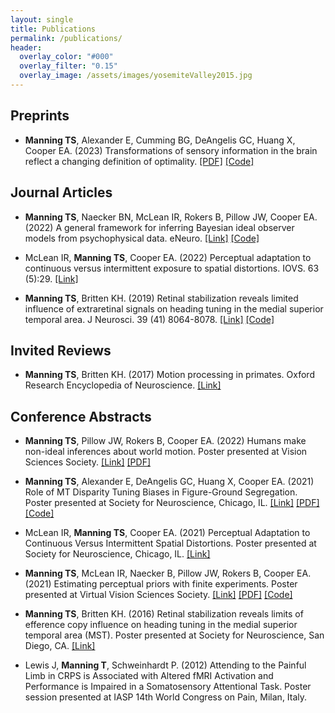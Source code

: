 ```yaml
---
layout: single
title: Publications
permalink: /publications/
header:
  overlay_color: "#000"
  overlay_filter: "0.15"
  overlay_image: /assets/images/yosemiteValley2015.jpg
---
```


## Preprints
- **Manning TS**, Alexander E, Cumming BG, DeAngelis GC, Huang X, Cooper EA. (2023) Transformations of sensory
information in the brain reflect a changing definition of optimality. [\[PDF\]](/files/Manningetal2023_InfoTransforms.pdf) [\[Code\]](https://github.com/tsmanning/DisparityInfoProject)

## Journal Articles
- **Manning TS**, Naecker BN, McLean IR, Rokers B, Pillow JW, Cooper EA. (2022) A general framework for
inferring Bayesian ideal observer models from psychophysical data. eNeuro. [\[Link\]](https://doi.org/10.1523/ENEURO.0144-22.2022) [\[Code\]](https://github.com/tsmanning/bayesIdealObserverMoG)

- McLean IR, **Manning TS**, Cooper EA. (2022) Perceptual adaptation to continuous versus intermittent
exposure to spatial distortions. IOVS. 63 (5):29. [\[Link\]](https://doi.org/10.1167/iovs.63.5.29)

- **Manning TS**, Britten KH. (2019) Retinal stabilization reveals limited influence of extraretinal signals on
heading tuning in the medial superior temporal area. J Neurosci. 39 (41) 8064-8078.
[\[Link\]](https://doi.org/10.1523/JNEUROSCI.0388-19.2019) [\[Code\]](https://github.com/tsmanning/EfferenceCopyMST)

## Invited Reviews
- **Manning TS**, Britten KH. (2017) Motion processing in primates. Oxford Research Encyclopedia of
Neuroscience. [\[Link\]](https://doi.org/10.1093/acrefore/9780190264086.013.76)

## Conference Abstracts
- **Manning TS**, Pillow JW, Rokers B, Cooper EA. (2022) Humans make non-ideal inferences about world
motion. Poster presented at Vision Sciences Society. [\[Link\]](https://doi.org/10.1167/jov.22.14.4054) [\[PDF\]](/files/ManningPosterVSS2022.pdf)

- **Manning TS**, Alexander E, DeAngelis GC, Huang X, Cooper EA. (2021) Role of MT Disparity Tuning
Biases in Figure-Ground Segregation. Poster presented at Society for Neuroscience, Chicago, IL. [\[Link\]](https://www.abstractsonline.com/pp8/#!/10485/presentation/24967) [\[PDF\]](/files/ManningSfN2021_slides.pdf) [\[Code\]](https://github.com/tsmanning/DisparityInfoProject)

- McLean IR, **Manning TS**, Cooper EA. (2021) Perceptual Adaptation to Continuous Versus Intermittent
Spatial Distortions. Poster presented at Society for Neuroscience, Chicago, IL.
[\[Link\]](https://www.abstractsonline.com/pp8/#!/10485/presentation/12179)

- **Manning TS**, McLean IR, Naecker B, Pillow JW, Rokers B, Cooper EA. (2021) Estimating perceptual
priors with finite experiments. Poster presented at Virtual Vision Sciences Society.
[\[Link\]](https://jov.arvojournals.org/article.aspx?articleid=2777470) [\[PDF\]](/files/ManningVVSS2021Poster.pdf) [\[Code\]]()

- **Manning TS**, Britten KH. (2016) Retinal stabilization reveals limits of efference copy influence on heading
tuning in the medial superior temporal area (MST). Poster presented at Society for Neuroscience, San
Diego, CA. [\[Link\]](http://www.abstractsonline.com/pp8/#!/4071/presentation/26022)

- Lewis J, **Manning T**, Schweinhardt P. (2012) Attending to the Painful Limb in CRPS is Associated with
Altered fMRI Activation and Performance is Impaired in a Somatosensory Attentional Task. Poster
session presented at IASP 14th World Congress on Pain, Milan, Italy.
